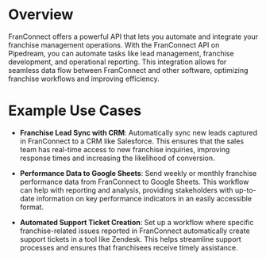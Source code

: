 # Overview

FranConnect offers a powerful API that lets you automate and integrate your franchise management operations. With the FranConnect API on Pipedream, you can automate tasks like lead management, franchise development, and operational reporting. This integration allows for seamless data flow between FranConnect and other software, optimizing franchise workflows and improving efficiency.

# Example Use Cases

- **Franchise Lead Sync with CRM**: Automatically sync new leads captured in FranConnect to a CRM like Salesforce. This ensures that the sales team has real-time access to new franchise inquiries, improving response times and increasing the likelihood of conversion.

- **Performance Data to Google Sheets**: Send weekly or monthly franchise performance data from FranConnect to Google Sheets. This workflow can help with reporting and analysis, providing stakeholders with up-to-date information on key performance indicators in an easily accessible format.

- **Automated Support Ticket Creation**: Set up a workflow where specific franchise-related issues reported in FranConnect automatically create support tickets in a tool like Zendesk. This helps streamline support processes and ensures that franchisees receive timely assistance.
